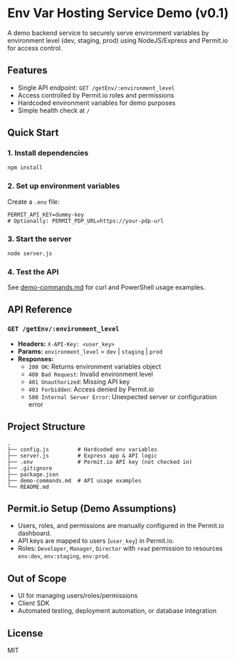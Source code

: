 # Env Var Hosting Service Demo (v0.1)

A demo backend service to securely serve environment variables by environment level (dev, staging, prod) using NodeJS/Express and Permit.io for access control.

## Features
- Single API endpoint: `GET /getEnv/:environment_level`
- Access controlled by Permit.io roles and permissions
- Hardcoded environment variables for demo purposes
- Simple health check at `/`

## Quick Start

### 1. Install dependencies
```sh
npm install
```

### 2. Set up environment variables
Create a `.env` file:
```
PERMIT_API_KEY=dummy-key
# Optionally: PERMIT_PDP_URL=https://your-pdp-url
```

### 3. Start the server
```sh
node server.js
```

### 4. Test the API
See [demo-commands.md](./demo-commands.md) for curl and PowerShell usage examples.

## API Reference

### `GET /getEnv/:environment_level`
- **Headers:** `X-API-Key: <user_key>`
- **Params:** `environment_level` = `dev` | `staging` | `prod`
- **Responses:**
  - `200 OK`: Returns environment variables object
  - `400 Bad Request`: Invalid environment level
  - `401 Unauthorized`: Missing API key
  - `403 Forbidden`: Access denied by Permit.io
  - `500 Internal Server Error`: Unexpected server or configuration error

## Project Structure
```
.
├── config.js         # Hardcoded env variables
├── server.js         # Express app & API logic
├── .env              # Permit.io API key (not checked in)
├── .gitignore
├── package.json
├── demo-commands.md  # API usage examples
└── README.md
```

## Permit.io Setup (Demo Assumptions)
- Users, roles, and permissions are manually configured in the Permit.io dashboard.
- API keys are mapped to users (`user_key`) in Permit.io.
- Roles: `Developer`, `Manager`, `Director` with `read` permission to resources `env:dev`, `env:staging`, `env:prod`.

## Out of Scope
- UI for managing users/roles/permissions
- Client SDK
- Automated testing, deployment automation, or database integration

## License
MIT
